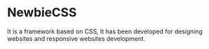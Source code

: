 # NewbieCSS
It is a framework based on CSS, It has been developed for designing websites and responsive websites development.
